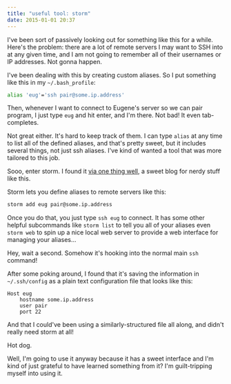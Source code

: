 ```yaml
---
title: "useful tool: storm"
date: 2015-01-01 20:37
---
```


I've been sort of passively looking out for something like this for a while.
Here's the problem: there are a lot of remote servers I may want to SSH into at
any given time, and I am not going to remember all of their usernames or IP
addresses. Not gonna happen.

I've been dealing with this by creating custom aliases. So I put something like
this in my `~/.bash_profile`:

```bash
alias 'eug'='ssh pair@some.ip.address'
```

Then, whenever I want to connect to Eugene's server so we can pair program, I
just type `eug` and hit enter, and I'm there. Not bad! It even tab-completes.

Not great either. It's hard to keep track of them. I can type `alias` at any
time to list all of the defined aliases, and that's pretty sweet, but it
includes several things, not just ssh aliases. I've kind of wanted a tool that
was more tailored to this job.

Sooo, enter storm. I found it [via one thing well][], a sweet blog for nerdy
stuff like this.

[storm]: https://github.com/emre/storm
[via one thing well]: http://onethingwell.org/post/84512968138/storm

Storm lets you define aliases to remote servers like this:

```bash
storm add eug pair@some.ip.address
```

Once you do that, you just type `ssh eug` to connect. It has some other helpful
subcommands like `storm list` to tell you all of your aliases even `storm web`
to spin up a nice local web server to provide a web interface for managing your
aliases...

Hey, wait a second. Somehow it's hooking into the normal main `ssh` command!

After some poking around, I found that it's saving the information in
`~/.ssh/config` as a plain text configuration file that looks like this:

```
Host eug
    hostname some.ip.address
    user pair
    port 22
```

And that I could've been using a similarly-structured file all along, and didn't
really need storm at all!

Hot dog.

Well, I'm going to use it anyway because it has a sweet interface and I'm kind
of just grateful to have learned something from it? I'm guilt-tripping myself
into using it.
